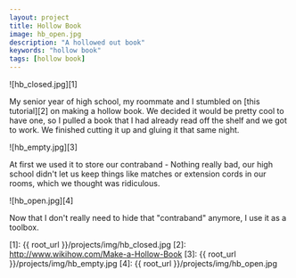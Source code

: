 ```yaml
---
layout: project
title: Hollow Book
image: hb_open.jpg
description: "A hollowed out book"
keywords: "hollow book"
tags: [hollow book]
---
```


![hb_closed.jpg][1]

My senior year of high school, my roommate and I stumbled on [this tutorial][2]
on making a hollow book. We decided it would be pretty cool to have one, so I
pulled a book that I had already read off the shelf and we got to work. We
finished cutting it up and gluing it that same night.

![hb_empty.jpg][3]

At first we used it to store our contraband - Nothing really bad, our high
school didn't let us keep things like matches or extension cords in our rooms,
which we thought was ridiculous.

![hb_open.jpg][4]

Now that I don't really need to hide that "contraband" anymore, I use it as a
toolbox.

   [1]: {{ root_url }}/projects/img/hb_closed.jpg
   [2]: http://www.wikihow.com/Make-a-Hollow-Book
   [3]: {{ root_url }}/projects/img/hb_empty.jpg
   [4]: {{ root_url }}/projects/img/hb_open.jpg

